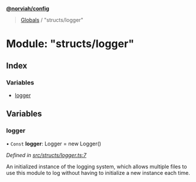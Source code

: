 **[@norviah/config](../README.md)**

> [Globals](../globals.md) / "structs/logger"

# Module: "structs/logger"

## Index

### Variables

* [logger](_structs_logger_.md#logger)

## Variables

### logger

• `Const` **logger**: Logger = new Logger()

*Defined in [src/structs/logger.ts:7](https://github.com/norviah/config/blob/4c1b602/src/structs/logger.ts#L7)*

An initialized instance of the logging system, which allows multiple files to
use this module to log without having to initialize a new instance each time.
